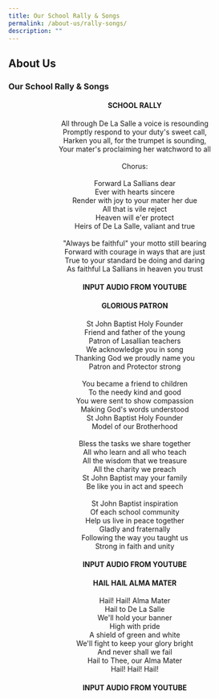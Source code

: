 ```yaml
---
title: Our School Rally & Songs
permalink: /about-us/rally-songs/
description: ""
---
```

## About Us

### Our School Rally & Songs

#### <p align="center" >  SCHOOL RALLY </p>

<p align="center"> All through De La Salle a voice is resounding<br>
Promptly respond to your duty's sweet call,<br>
Harken you all, for the trumpet is sounding,<br>
Your mater's proclaiming her watchword to all<br><br>
Chorus:<br><br>
Forward La Sallians dear<br>
Ever with hearts sincere <br>
Render with joy to your mater her due<br>
All that is vile reject<br>
Heaven will e'er protect<br>
Heirs of De La Salle, valiant and true<br><br>
"Always be faithful" your motto still bearing<br>
Forward with courage in ways that are just<br>
True to your standard be doing and daring<br>
As faithful La Sallians in heaven you trust </p>

#### <p align="center"> INPUT AUDIO FROM YOUTUBE </p>

#### <p align="center"> GLORIOUS PATRON</p>

<p align="center"> St John Baptist Holy Founder<br>
Friend and father of the young <br>
Patron of Lasallian teachers<br>
We acknowledge you in song<br>
Thanking God we proudly name you<br>
Patron and Protector strong<br><br>
You became a friend to children<br>
To the needy kind and good<br>
You were sent to show compassion<br>
Making God's words understood<br>
St John Baptist Holy Founder<br>
Model of our Brotherhood<br><br>
Bless the tasks we share together<br>
All who learn and all who teach<br>
All the wisdom that we treasure<br>
All the charity we preach<br>
St John Baptist may your family<br>
Be like you in act and speech<br><br>
St John Baptist inspiration<br>
Of each school community<br>
Help us live in peace together<br>
Gladly and fraternally<br>
Following the way you taught us<br>
Strong in faith and unity</p>

#### <p align="center"> INPUT AUDIO FROM YOUTUBE </p>

#### <p align="center"> HAIL HAIL ALMA MATER</p>

<p align="center"> Hail! Hail! Alma Mater<br>
Hail to De La Salle<br>
We'll hold your banner<br>
High with pride<br>
A shield of green and white<br>
We'll fight to keep your glory bright<br>
And never shall we fail<br>
Hail to Thee, our Alma Mater<br>
Hail! Hail! Hail!

#### <p align="center"> INPUT AUDIO FROM YOUTUBE </p>


